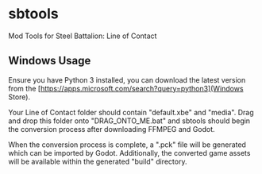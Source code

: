 # sbtools
Mod Tools for Steel Battalion: Line of Contact

## Windows Usage
Ensure you have Python 3 installed, you can download the latest version from the [https://apps.microsoft.com/search?query=python3](Windows Store).

Your Line of Contact folder should contain "default.xbe" and "media". Drag and drop this folder onto "DRAG_ONTO_ME.bat" and sbtools should begin the conversion process after downloading FFMPEG and Godot.

When the conversion process is complete, a ".pck" file will be generated which can be imported by Godot. Additionally, the converted game assets will be available within the generated "build" directory.
